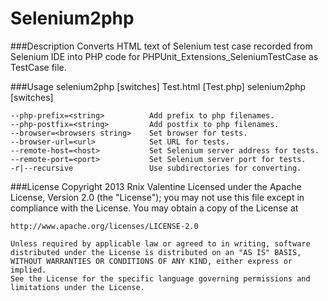 Selenium2php
==========================

###Description
Converts HTML text of Selenium test case recorded from Selenium IDE into
PHP code for PHPUnit_Extensions_SeleniumTestCase as TestCase file.

###Usage
    selenium2php [switches] Test.html [Test.php]
    selenium2php [switches] <directory>
    
    --php-prefix=<string>          Add prefix to php filenames.
    --php-postfix=<string>         Add postfix to php filenames.
    --browser=<browsers string>    Set browser for tests.
    --browser-url=<url>            Set URL for tests.
    --remote-host=<host>           Set Selenium server address for tests.
    --remote-port=<port>           Set Selenium server port for tests.
    -r|--recursive                 Use subdirectories for converting.


###License
    Copyright 2013 Rnix Valentine
    Licensed under the Apache License, Version 2.0 (the "License");
    you may not use this file except in compliance with the License.
    You may obtain a copy of the License at
    
    http://www.apache.org/licenses/LICENSE-2.0
    
    Unless required by applicable law or agreed to in writing, software
    distributed under the License is distributed on an "AS IS" BASIS,
    WITHOUT WARRANTIES OR CONDITIONS OF ANY KIND, either express or implied.
    See the License for the specific language governing permissions and
    limitations under the License.

